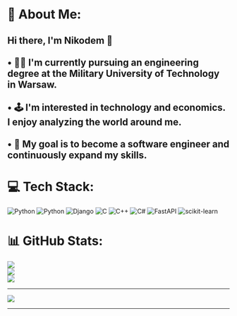# 💫 About Me:
## Hi there, I'm Nikodem 👋<br><br> • 👨‍🎓 I'm currently pursuing an engineering degree at the Military University of Technology in Warsaw.<br><br> • 🕹 I'm interested in technology and economics. I enjoy analyzing the world around me.<br><br> • 🎯 My goal is to become a software engineer and continuously expand my skills.

# 💻 Tech Stack:
![Python](https://img.shields.io/badge/python-3670A0?style=flat&logo=python&logoColor=ffdd54)
![Python](https://img.shields.io/badge/python-3670A0?style=flat&logo=python&logoColor=ffdd54) 
![Django](https://img.shields.io/badge/django-%23092E20.svg?style=flat&logo=django&logoColor=white) 
![C](https://img.shields.io/badge/c-%2300599C.svg?style=flat&logo=c&logoColor=white) 
![C++](https://img.shields.io/badge/c++-%2300599C.svg?style=flat&logo=c%2B%2B&logoColor=white)
![C#](https://img.shields.io/badge/c%23-%23239120.svg?style=flat&logo=csharp&logoColor=white) 
![FastAPI](https://img.shields.io/badge/FastAPI-005571?style=flat&logo=fastapi) 
![scikit-learn](https://img.shields.io/badge/scikit--learn-%23F7931E.svg?style=flat&logo=scikit-learn&logoColor=white)

# 📊 GitHub Stats:
![](https://github-readme-stats.vercel.app/api?username=nsmn83&theme=dark&hide_border=true&include_all_commits=true&count_private=true)<br/>
![](https://nirzak-streak-stats.vercel.app/?user=nsmn83&theme=dark&hide_border=true)<br/>
![](https://github-readme-stats.vercel.app/api/top-langs/?username=nsmn83&theme=dark&hide_border=true&include_all_commits=true&count_private=true&layout=compact)

---
[![](https://visitcount.itsvg.in/api?id=nsmn83&icon=0&color=0)](https://visitcount.itsvg.in)

<!-- Proudly created with GPRM ( https://gprm.itsvg.in ) -->
---

<!-- Proudly created with GPRM ( https://gprm.itsvg.in ) -->
